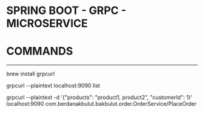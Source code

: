 <h1>SPRING BOOT - GRPC - MICROSERVICE</h1>

# COMMANDS
---------------
brew install grpcurl

grpcurl --plaintext localhost:9090 list

grpcurl --plaintext -d '{"products": "product1, product2", "customerId": 1}' localhost:9090 com.berdanakbulut.bakbulut.order.OrderService/PlaceOrder
